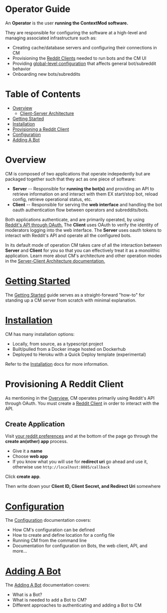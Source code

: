 # Operator Guide

An **Operator** is the user **running the ContextMod software.**

They are responsible for configuring the software at a high-level and managing associated infrastructure such as:

* Creating cache/database servers and configuring their connections in CM
* Provisioning the [Reddit Clients](/botAutHere) needed to run bots and the CM UI
* Providing [global-level configuration](/operatorConfiguration.md) that affects general bot/subreddit behavior
* Onboarding new bots/subreddits

# Table of Contents

* [Overview](#overview)
  * [Client-Server Architecture](/docs/serverClientArchitecture.md)
* [Getting Started](#getting-started)
* [Installation](#installation)
* [Provisioning a Reddit Client](#provisioning-a-reddit-client)
* [Configuration](/docs/operator/configuration.md)
* [Adding A Bot](/docs/operator/addingBot.md)

# Overview

CM is composed of two applications that operate indepedently but are packaged together such that they act as one piece of software:

* **Server** -- Responsible for **running the bot(s)** and providing an API to retrieve information on and interact with them EX start/stop bot, reload config, retrieve operational status, etc.
* **Client** -- Responsible for serving the **web interface** and handling the bot oauth authentication flow between operators and subreddits/bots.

Both applications authenticate, and are primarily operated, by using [Reddit's API through OAuth.](https://github.com/reddit-archive/reddit/wiki/OAuth2) The **Client** uses OAuth to verify the identity of moderators logging into the web interface. The **Server** uses oauth tokens to interact with Reddit's API and operate all the configured bots.

In its default mode of operation CM takes care of all the interaction between **Server** and **Client** for you so that you can effectively treat it as a monolithic application. Learn more about CM's architecture and other operation modes in the [Server-Client Architecture documentation.](/docs/serverClientArchitecture.md)

# [Getting Started](/doc1s/operator/gettingStarted.md)

The [Getting Started](/doc1s/operator/gettingStarted.md) guide serves as a straight-forward "how-to" for standing up a CM server from scratch with minimal explanation.

# [Installation](/docs/operator/installation.md)

CM has many installation options:

* Locally, from source, as a typescript project
* Built/pulled from a Docker image hosted on Dockerhub
* Deployed to Heroku with a Quick Deploy template (experimental)

Refer to the [Installation](/docs/oeprator/installation) docs for more information.

# Provisioning A Reddit Client

As mentioning in the [Overview](#overview), CM operates primarily using Reddit's API through OAuth. You must create a [Reddit Client](https://github.com/reddit-archive/reddit/wiki/OAuth2#getting-started) in order to interact with the API.

## Create Application

Visit [your reddit preferences](https://www.reddit.com/prefs/apps) and at the bottom of the page go through the **create an(other) app** process.

* Give it a **name**
* Choose **web app**
* If you know what you will use for **redirect uri** go ahead and use it, otherwise use `http://localhost:8085/callback`

Click **create app**.

Then write down your **Client ID, Client Secret, and Redirect Uri** somewhere

# [Configuration](/docs/operator/configuration.md)

The [Configuration](/docs/operator/configuration.md) documentation covers:

* How CM's configuration can be defined
* How to create and define location for a config file
* Running CM from the command line
* Documentation for configuration on Bots, the web client, API, and more...

# [Adding A Bot](/docs/operator/addingBot.md)

The [Adding A Bot](/docs/operator/addingBot.md) documentation covers:

* What is a Bot?
* What is needed to add a Bot to CM?
* Different approaches to authenticating and adding a Bot to CM
